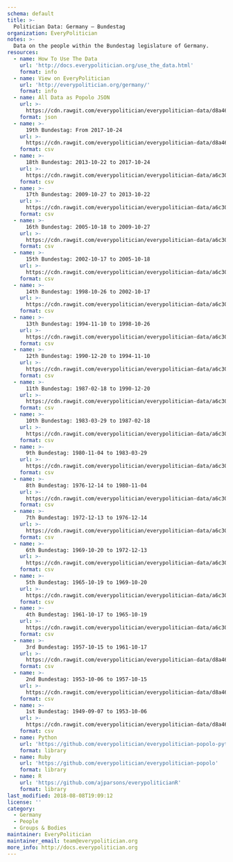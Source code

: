 ```yaml
---
schema: default
title: >-
  Politician Data: Germany — Bundestag
organization: EveryPolitician
notes: >-
  Data on the people within the Bundestag legislature of Germany.
resources:
  - name: How To Use The Data
    url: 'http://docs.everypolitician.org/use_the_data.html'
    format: info
  - name: View on EveryPolitician
    url: 'http://everypolitician.org/germany/'
    format: info
  - name: All Data as Popolo JSON
    url: >-
      https://cdn.rawgit.com/everypolitician/everypolitician-data/d8a462b5618a18e2071e150044117140b5901648/data/Germany/Bundestag/ep-popolo-v1.0.json
    format: json
  - name: >-
      19th Bundestag: From 2017-10-24
    url: >-
      https://cdn.rawgit.com/everypolitician/everypolitician-data/d8a462b5618a18e2071e150044117140b5901648/data/Germany/Bundestag/term-19.csv
    format: csv
  - name: >-
      18th Bundestag: 2013-10-22 to 2017-10-24
    url: >-
      https://cdn.rawgit.com/everypolitician/everypolitician-data/a6c30c8af93145d9ad74a12575e615eb881098fe/data/Germany/Bundestag/term-18.csv
    format: csv
  - name: >-
      17th Bundestag: 2009-10-27 to 2013-10-22
    url: >-
      https://cdn.rawgit.com/everypolitician/everypolitician-data/a6c30c8af93145d9ad74a12575e615eb881098fe/data/Germany/Bundestag/term-17.csv
    format: csv
  - name: >-
      16th Bundestag: 2005-10-18 to 2009-10-27
    url: >-
      https://cdn.rawgit.com/everypolitician/everypolitician-data/a6c30c8af93145d9ad74a12575e615eb881098fe/data/Germany/Bundestag/term-16.csv
    format: csv
  - name: >-
      15th Bundestag: 2002-10-17 to 2005-10-18
    url: >-
      https://cdn.rawgit.com/everypolitician/everypolitician-data/a6c30c8af93145d9ad74a12575e615eb881098fe/data/Germany/Bundestag/term-15.csv
    format: csv
  - name: >-
      14th Bundestag: 1998-10-26 to 2002-10-17
    url: >-
      https://cdn.rawgit.com/everypolitician/everypolitician-data/a6c30c8af93145d9ad74a12575e615eb881098fe/data/Germany/Bundestag/term-14.csv
    format: csv
  - name: >-
      13th Bundestag: 1994-11-10 to 1998-10-26
    url: >-
      https://cdn.rawgit.com/everypolitician/everypolitician-data/a6c30c8af93145d9ad74a12575e615eb881098fe/data/Germany/Bundestag/term-13.csv
    format: csv
  - name: >-
      12th Bundestag: 1990-12-20 to 1994-11-10
    url: >-
      https://cdn.rawgit.com/everypolitician/everypolitician-data/a6c30c8af93145d9ad74a12575e615eb881098fe/data/Germany/Bundestag/term-12.csv
    format: csv
  - name: >-
      11th Bundestag: 1987-02-18 to 1990-12-20
    url: >-
      https://cdn.rawgit.com/everypolitician/everypolitician-data/a6c30c8af93145d9ad74a12575e615eb881098fe/data/Germany/Bundestag/term-11.csv
    format: csv
  - name: >-
      10th Bundestag: 1983-03-29 to 1987-02-18
    url: >-
      https://cdn.rawgit.com/everypolitician/everypolitician-data/a6c30c8af93145d9ad74a12575e615eb881098fe/data/Germany/Bundestag/term-10.csv
    format: csv
  - name: >-
      9th Bundestag: 1980-11-04 to 1983-03-29
    url: >-
      https://cdn.rawgit.com/everypolitician/everypolitician-data/a6c30c8af93145d9ad74a12575e615eb881098fe/data/Germany/Bundestag/term-9.csv
    format: csv
  - name: >-
      8th Bundestag: 1976-12-14 to 1980-11-04
    url: >-
      https://cdn.rawgit.com/everypolitician/everypolitician-data/a6c30c8af93145d9ad74a12575e615eb881098fe/data/Germany/Bundestag/term-8.csv
    format: csv
  - name: >-
      7th Bundestag: 1972-12-13 to 1976-12-14
    url: >-
      https://cdn.rawgit.com/everypolitician/everypolitician-data/a6c30c8af93145d9ad74a12575e615eb881098fe/data/Germany/Bundestag/term-7.csv
    format: csv
  - name: >-
      6th Bundestag: 1969-10-20 to 1972-12-13
    url: >-
      https://cdn.rawgit.com/everypolitician/everypolitician-data/a6c30c8af93145d9ad74a12575e615eb881098fe/data/Germany/Bundestag/term-6.csv
    format: csv
  - name: >-
      5th Bundestag: 1965-10-19 to 1969-10-20
    url: >-
      https://cdn.rawgit.com/everypolitician/everypolitician-data/a6c30c8af93145d9ad74a12575e615eb881098fe/data/Germany/Bundestag/term-5.csv
    format: csv
  - name: >-
      4th Bundestag: 1961-10-17 to 1965-10-19
    url: >-
      https://cdn.rawgit.com/everypolitician/everypolitician-data/a6c30c8af93145d9ad74a12575e615eb881098fe/data/Germany/Bundestag/term-4.csv
    format: csv
  - name: >-
      3rd Bundestag: 1957-10-15 to 1961-10-17
    url: >-
      https://cdn.rawgit.com/everypolitician/everypolitician-data/d8a462b5618a18e2071e150044117140b5901648/data/Germany/Bundestag/term-3.csv
    format: csv
  - name: >-
      2nd Bundestag: 1953-10-06 to 1957-10-15
    url: >-
      https://cdn.rawgit.com/everypolitician/everypolitician-data/d8a462b5618a18e2071e150044117140b5901648/data/Germany/Bundestag/term-2.csv
    format: csv
  - name: >-
      1st Bundestag: 1949-09-07 to 1953-10-06
    url: >-
      https://cdn.rawgit.com/everypolitician/everypolitician-data/d8a462b5618a18e2071e150044117140b5901648/data/Germany/Bundestag/term-1.csv
    format: csv
  - name: Python
    url: 'https://github.com/everypolitician/everypolitician-popolo-python'
    format: library
  - name: Ruby
    url: 'https://github.com/everypolitician/everypolitician-popolo'
    format: library
  - name: R
    url: 'https://github.com/ajparsons/everypoliticianR'
    format: library
last_modified: 2018-08-08T19:09:12
license: ''
category:
  - Germany
  - People
  - Groups & Bodies
maintainer: EveryPolitician
maintainer_email: team@everypolitician.org
more_info: http://docs.everypolitician.org
---
```

